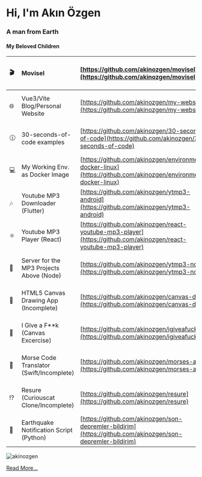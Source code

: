 <!-- Hello stalker -->

# Hi, I'm Akın Özgen
### A man from Earth


#### My Beloved Children
| 🎬  | Movisel  | [https://github.com/akinozgen/movisel](https://github.com/akinozgen/movisel) | ![GitHub Repo stars](https://img.shields.io/github/stars/akinozgen/movisel?style=social) | ![GitHub last commit](https://img.shields.io/github/last-commit/akinozgen/movisel?style=social)  | 
|:---|:---|:---|:---|:---|
| 🌐  | Vue3/Vite Blog/Personal Website | [https://github.com/akinozgen/my-website](https://github.com/akinozgen/my-website)  |  ![GitHub Repo stars](https://img.shields.io/github/stars/akinozgen/my-website?style=social) | ![GitHub last commit](https://img.shields.io/github/last-commit/akinozgen/my-website?style=social) | 
| 🕧 | 30-seconds-of-code examples | [https://github.com/akinozgen/30-seconds-of-code](https://github.com/akinozgen/30-seconds-of-code)  |  ![GitHub Repo stars](https://img.shields.io/github/stars/akinozgen/30-seconds-of-code?style=social) | ![GitHub last commit](https://img.shields.io/github/last-commit/akinozgen/30-seconds-of-code?style=social) | 
| 💻 | My Working Env. as Docker Image | [https://github.com/akinozgen/environments-docker-linux](https://github.com/akinozgen/environments-docker-linux)  |  ![GitHub Repo stars](https://img.shields.io/github/stars/akinozgen/environments-docker-linux?style=social) | ![GitHub last commit](https://img.shields.io/github/last-commit/akinozgen/environments-docker-linux?style=social) | 
| 🎶 | Youtube MP3 Downloader (Flutter) | [https://github.com/akinozgen/ytmp3-android](https://github.com/akinozgen/ytmp3-android) | ![GitHub Repo stars](https://img.shields.io/github/stars/akinozgen/ytmp3-android?style=social) | ![GitHub last commit](https://img.shields.io/github/last-commit/akinozgen/ytmp3-android?style=social)  | 
| ⚛️ | Youtube MP3 Player (React) | [https://github.com/akinozgen/react-youtube-mp3-player](https://github.com/akinozgen/react-youtube-mp3-player) | ![GitHub Repo stars](https://img.shields.io/github/stars/akinozgen/react-youtube-mp3-player?style=social) | ![GitHub last commit](https://img.shields.io/github/last-commit/akinozgen/react-youtube-mp3-player?style=social)  | 
| 👾 | Server for the MP3 Projects Above (Node) | [https://github.com/akinozgen/ytmp3-node](https://github.com/akinozgen/ytmp3-node) | ![GitHub Repo stars](https://img.shields.io/github/stars/akinozgen/ytmp3-node?style=social) | ![GitHub last commit](https://img.shields.io/github/last-commit/akinozgen/ytmp3-node?style=social)  | 
| 🎨 | HTML5 Canvas Drawing App (Incomplete) | [https://github.com/akinozgen/canvas-draw](https://github.com/akinozgen/canvas-draw) | ![GitHub Repo stars](https://img.shields.io/github/stars/akinozgen/canvas-draw?style=social) | ![GitHub last commit](https://img.shields.io/github/last-commit/akinozgen/canvas-draw?style=social)  | 
| 🖕 | I Give a F*\*k (Canvas Excercise) | [https://github.com/akinozgen/igiveafuck](https://github.com/akinozgen/igiveafuck) | ![GitHub Repo stars](https://img.shields.io/github/stars/akinozgen/igiveafuck?style=social) | ![GitHub last commit](https://img.shields.io/github/last-commit/akinozgen/igiveafuck?style=social)  | 
| 🔦 | Morse Code Translator (Swift/Incomplete) | [https://github.com/akinozgen/morses-app](https://github.com/akinozgen/morses-app) | ![GitHub Repo stars](https://img.shields.io/github/stars/akinozgen/morses-app?style=social) | ![GitHub last commit](https://img.shields.io/github/last-commit/akinozgen/morses-app?style=social)  | 
| ⁉️ | Resure (Curiouscat Clone/Incomplete) | [https://github.com/akinozgen/resure](https://github.com/akinozgen/resure) | ![GitHub Repo stars](https://img.shields.io/github/stars/akinozgen/resure?style=social) | ![GitHub last commit](https://img.shields.io/github/last-commit/akinozgen/resure?style=social)  | 
| 🚨 | Earthquake Notification Script (Python)  | [https://github.com/akinozgen/son-depremler-bildirim](https://github.com/akinozgen/son-depremler-bildirim) | ![GitHub Repo stars](https://img.shields.io/github/stars/akinozgen/son-depremler-bildirim?style=social) | ![GitHub last commit](https://img.shields.io/github/last-commit/akinozgen/son-depremler-bildirim?style=social)  | 




<p>
  <img src="https://github-readme-streak-stats.herokuapp.com?user=akinozgen&theme=dracula&hide_border=true&date_format=j%20M%5B%20Y%5D&ring=DD2727&sideLabels=DD2727/?user=akinozgen&" alt="akinozgen" />
</p>

[Read More...](https://github.com/akinozgen/akinozgen/blob/main/more.md)
